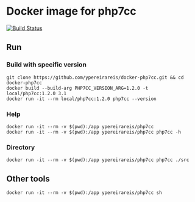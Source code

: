 # Docker image for php7cc

[![Build Status](https://travis-ci.org/ypereirareis/docker-php7cc.svg)](https://travis-ci.org/ypereirareis/docker-php7cc)

## Run

### Build with specific version

```
git clone https://github.com/ypereirareis/docker-php7cc.git && cd docker-php7cc
docker build --build-arg PHP7CC_VERSION_ARG=1.2.0 -t local/php7cc:1.2.0 3.1
docker run -it --rm local/php7cc:1.2.0 php7cc --version
```

### Help

```
docker run -it --rm -v $(pwd):/app ypereirareis/php7cc
docker run -it --rm -v $(pwd):/app ypereirareis/php7cc php7cc -h
```

### Directory

```
docker run -it --rm -v $(pwd):/app ypereirareis/php7cc php7cc ./src

```

## Other tools

```
docker run -it --rm -v $(pwd):/app ypereirareis/php7cc sh
```

